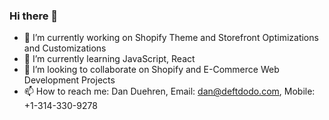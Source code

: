 ### Hi there 👋

- 🔭 I’m currently working on Shopify Theme and Storefront Optimizations and Customizations
- 🌱 I’m currently learning JavaScript, React
- 👯 I’m looking to collaborate on Shopify and E-Commerce Web Development Projects
- 📫 How to reach me: Dan Duehren, Email: dan@deftdodo.com, Mobile: +1-314-330-9278
